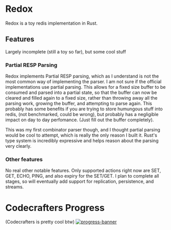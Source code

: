 # Redox
Redox is a toy redis implementation in Rust.

## Features
Largely incomplete (still a toy so far), but some cool stuff
### Partial RESP Parsing
Redox implements Partial RESP parsing, which as I understand is not the most common way of implementing the parser. I am not sure if the official implementations use partial parsing. This allows for a fixed size buffer to be consumed and parsed into a partial state, so that the buffer can now be cleared and filled again to a fixed size, rather than throwing away all the parsing work, growing the buffer, and attempting to parse again. This probably has some benefits if you are trying to store humungous stuff into redis, (not benchmarked, could be wrong), but probably has a negligible impact on day to day perfomance. (Just fill out the buffer completely).

This was my first combinator parser though, and I thought partial parsing would be cool to attempt, which is really the only reason I built it. Rust's type system is incredibly expressive and helps reason about the parsing very clearly.


### Other features
No real other notable features. Only supported actions right now are SET, GET, ECHO, PING, and also expiry for the SET/GET.
I plan to complete all stages, so will eventually add support for replication, persistence, and streams.

# Codecrafters Progress
(Codecrafters is pretty cool btw)
[![progress-banner](https://backend.codecrafters.io/progress/redis/d94ebcc3-a895-456f-8b97-c9ff31c6bf74)](https://app.codecrafters.io/users/codecrafters-bot?r=2qF)